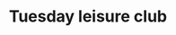 ---
title: Tuesday leisure club
description: Fancy some TLC? This small and friendly group welcomes everyone especially those who may be lonely, isolated or have long term health conditions. It's sociable, caring and fun!
times: Tuesday Fortnightly 1.30pm - 3.30pm
cost: £3
location: St George's Community Centre
signup: false
suitabilities:
  - Have mobility issues
  - Are deaf or hard of hearing
  - Are blind or partially sighted
---